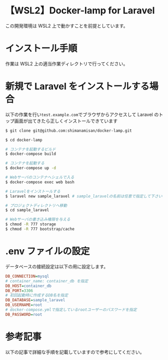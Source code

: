 # 【WSL2】Docker-lamp for Laravel

この開発環境は WSL2 上で動かすことを前提としています。

# インストール手順

作業は WSL2 上の適当作業ディレクトリで行ってください。

# 新規で Laravel をインストールする場合

以下の作業を行い`test.example.com`でブラウザからアクセスして Laravel のトップ画面が出てきたら正しくインストールできています

```bash
$ git clone git@github.com:shimanamisan/docker-lamp.git

$ cd docker-lamp

# コンテナを起動するビルド
$ docker-compose build

# コンテナを起動する
$ docker-compose up -d

# Webサーバのコンテナへシェルで入る
$ docker-compose exec web bash

# Laravelをインストールする
$ laravel new sample_laravel # sample_laravelの名前は任意で指定して下さい

# プロジェクトディレクトリへ移動
$ cd sample_laravel

# Webサーバの書き込み権限を与える
$ chmod -R 777 storage
$ chmod -R 777 bootstrap/cache
```

# .env ファイルの設定

データベースの接続設定は以下の用に設定します。

```ini
DB_CONNECTION=mysql
# container_name: container_db を指定
DB_HOST=container_db
DB_PORT=3306
# 初回起動時に作成するDB名を指定
DB_DATABASE=sample_laravel
DB_USERNAME=root
# docker-compose.ymlで指定しているrootユーザーのパスワードを指定
DB_PASSWORD=root
```

# 参考記事

以下の記事で詳細な手順を記載していますので参考にしてください。

<div class="iframely-embed"><div class="iframely-responsive" style="height: 140px; padding-bottom: 0;"><a href="https://testblog.hn-pgtech.com/2021-10-02/" data-iframely-url="//iframely.net/Z1ekjMU?card=small"></a></div></div><script async src="//iframely.net/embed.js" charset="utf-8"></script>
